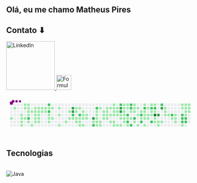 ## Olá, eu me chamo Matheus Pires

## Contato ⬇

<a href="https://www.linkedin.com/in/matheus-gustavo-da-silva-pires-70b195268/">
  <img src="https://img.shields.io/badge/LinkedIn-0077B5?style=for-the-badge&logo=linkedin&logoColor=white" alt="LinkedIn" width="130">
</a>
<a href="https://docs.google.com/forms/d/e/1FAIpQLSdNzmKYBVPWfOXqLQGIjn-TePCo3BVxifuRgfxIBO5Zzqih7g/viewform?usp=sf_link">
  <img src="https://github.com/user-attachments/assets/3de6bdf1-126a-46ca-87c7-cd3c420f6159" alt="Formulário" width="40">
</a>

<svg viewBox="-16 -32 880 192" width="880" height="192" xmlns="http://www.w3.org/2000/svg"><style>@keyframes c0{12.79%{fill:var(--c1)}12.81%,to{fill:var(--ce)}}@keyframes c1{.55%{fill:var(--c1)}.57%,to{fill:var(--ce)}}@keyframes c2{7.6%{fill:var(--c1)}7.62%,to{fill:var(--ce)}}@keyframes c3{7.78%{fill:var(--c1)}7.8%,to{fill:var(--ce)}}@keyframes c4{12.05%{fill:var(--c1)}12.07%,to{fill:var(--ce)}}@keyframes c5{11.86%{fill:var(--c1)}11.88%,to{fill:var(--ce)}}@keyframes c6{1.66%{fill:var(--c1)}1.68%,to{fill:var(--ce)}}@keyframes c7{1.1%{fill:var(--c1)}1.12%,to{fill:var(--ce)}}@keyframes c8{7.97%{fill:var(--c1)}7.99%,to{fill:var(--ce)}}@keyframes c9{1.47%{fill:var(--c1)}1.49%,to{fill:var(--ce)}}@keyframes ca{1.29%{fill:var(--c1)}1.31%,to{fill:var(--ce)}}@keyframes cb{2.22%{fill:var(--c1)}2.24%,to{fill:var(--ce)}}@keyframes cc{7.23%{fill:var(--c1)}7.25%,to{fill:var(--ce)}}@keyframes cd{81.62%{fill:var(--c2)}81.64%,to{fill:var(--ce)}}@keyframes ce{8.34%{fill:var(--c1)}8.36%,to{fill:var(--ce)}}@keyframes cf{2.4%{fill:var(--c1)}2.42%,to{fill:var(--ce)}}@keyframes cg{11.31%{fill:var(--c1)}11.33%,to{fill:var(--ce)}}@keyframes ch{9.45%{fill:var(--c1)}9.47%,to{fill:var(--ce)}}@keyframes ci{2.59%{fill:var(--c1)}2.61%,to{fill:var(--ce)}}@keyframes cj{6.85%{fill:var(--c1)}6.87%,to{fill:var(--ce)}}@keyframes ck{8.9%{fill:var(--c1)}8.92%,to{fill:var(--ce)}}@keyframes cl{8.71%{fill:var(--c1)}8.73%,to{fill:var(--ce)}}@keyframes cm{9.64%{fill:var(--c1)}9.66%,to{fill:var(--ce)}}@keyframes cn{2.77%{fill:var(--c1)}2.79%,to{fill:var(--ce)}}@keyframes co{6.67%{fill:var(--c1)}6.69%,to{fill:var(--ce)}}@keyframes cp{6.48%{fill:var(--c1)}6.5%,to{fill:var(--ce)}}@keyframes cq{6.3%{fill:var(--c1)}6.32%,to{fill:var(--ce)}}@keyframes cr{9.82%{fill:var(--c1)}9.84%,to{fill:var(--ce)}}@keyframes cs{2.96%{fill:var(--c1)}2.98%,to{fill:var(--ce)}}@keyframes ct{3.33%{fill:var(--c1)}3.35%,to{fill:var(--ce)}}@keyframes cu{3.14%{fill:var(--c1)}3.16%,to{fill:var(--ce)}}@keyframes cv{79.77%{fill:var(--c2)}79.79%,to{fill:var(--ce)}}@keyframes cw{3.52%{fill:var(--c1)}3.54%,to{fill:var(--ce)}}@keyframes cx{79.4%{fill:var(--c2)}79.42%,to{fill:var(--ce)}}@keyframes cy{5%{fill:var(--c1)}5.02%,to{fill:var(--ce)}}@keyframes cz{5.18%{fill:var(--c1)}5.2%,to{fill:var(--ce)}}@keyframes c10{5.74%{fill:var(--c1)}5.76%,to{fill:var(--ce)}}@keyframes c11{3.7%{fill:var(--c1)}3.72%,to{fill:var(--ce)}}@keyframes c12{5.37%{fill:var(--c1)}5.39%,to{fill:var(--ce)}}@keyframes c13{4.07%{fill:var(--c1)}4.09%,to{fill:var(--ce)}}@keyframes c14{4.44%{fill:var(--c1)}4.46%,to{fill:var(--ce)}}@keyframes c15{15.76%{fill:var(--c1)}15.78%,to{fill:var(--ce)}}@keyframes c16{16.32%{fill:var(--c1)}16.34%,to{fill:var(--ce)}}@keyframes c17{60.1%{fill:var(--c1)}60.12%,to{fill:var(--ce)}}@keyframes c18{16.69%{fill:var(--c1)}16.71%,to{fill:var(--ce)}}@keyframes c19{84.59%{fill:var(--c3)}84.61%,to{fill:var(--ce)}}@keyframes c1a{84.41%{fill:var(--c3)}84.43%,to{fill:var(--ce)}}@keyframes c1b{60.84%{fill:var(--c2)}60.86%,to{fill:var(--ce)}}@keyframes c1c{16.87%{fill:var(--c1)}16.89%,to{fill:var(--ce)}}@keyframes c1d{18.73%{fill:var(--c1)}18.75%,to{fill:var(--ce)}}@keyframes c1e{18.91%{fill:var(--c1)}18.93%,to{fill:var(--ce)}}@keyframes c1f{17.06%{fill:var(--c1)}17.08%,to{fill:var(--ce)}}@keyframes c1g{19.47%{fill:var(--c1)}19.49%,to{fill:var(--ce)}}@keyframes c1h{18.54%{fill:var(--c1)}18.56%,to{fill:var(--ce)}}@keyframes c1i{61.21%{fill:var(--c2)}61.23%,to{fill:var(--ce)}}@keyframes c1j{17.24%{fill:var(--c1)}17.26%,to{fill:var(--ce)}}@keyframes c1k{19.66%{fill:var(--c1)}19.68%,to{fill:var(--ce)}}@keyframes c1l{19.84%{fill:var(--c1)}19.86%,to{fill:var(--ce)}}@keyframes c1m{18.17%{fill:var(--c1)}18.19%,to{fill:var(--ce)}}@keyframes c1n{17.99%{fill:var(--c1)}18.01%,to{fill:var(--ce)}}@keyframes c1o{17.43%{fill:var(--c1)}17.45%,to{fill:var(--ce)}}@keyframes c1p{20.03%{fill:var(--c1)}20.05%,to{fill:var(--ce)}}@keyframes c1q{17.8%{fill:var(--c1)}17.82%,to{fill:var(--ce)}}@keyframes c1r{17.62%{fill:var(--c1)}17.64%,to{fill:var(--ce)}}@keyframes c1s{86.26%{fill:var(--c3)}86.28%,to{fill:var(--ce)}}@keyframes c1t{20.77%{fill:var(--c1)}20.79%,to{fill:var(--ce)}}@keyframes c1u{76.24%{fill:var(--c2)}76.26%,to{fill:var(--ce)}}@keyframes c1v{62.51%{fill:var(--c2)}62.53%,to{fill:var(--ce)}}@keyframes c1w{22.25%{fill:var(--c1)}22.27%,to{fill:var(--ce)}}@keyframes c1x{22.07%{fill:var(--c1)}22.09%,to{fill:var(--ce)}}@keyframes c1y{21.88%{fill:var(--c1)}21.9%,to{fill:var(--ce)}}@keyframes c1z{20.95%{fill:var(--c1)}20.97%,to{fill:var(--ce)}}@keyframes c20{21.51%{fill:var(--c1)}21.53%,to{fill:var(--ce)}}@keyframes c21{24.85%{fill:var(--c1)}24.87%,to{fill:var(--ce)}}@keyframes c22{21.14%{fill:var(--c1)}21.16%,to{fill:var(--ce)}}@keyframes c23{21.33%{fill:var(--c1)}21.35%,to{fill:var(--ce)}}@keyframes c24{22.62%{fill:var(--c1)}22.64%,to{fill:var(--ce)}}@keyframes c25{25.41%{fill:var(--c1)}25.43%,to{fill:var(--ce)}}@keyframes c26{37.84%{fill:var(--c1)}37.86%,to{fill:var(--ce)}}@keyframes c27{24.48%{fill:var(--c1)}24.5%,to{fill:var(--ce)}}@keyframes c28{22.81%{fill:var(--c1)}22.83%,to{fill:var(--ce)}}@keyframes c29{25.59%{fill:var(--c1)}25.61%,to{fill:var(--ce)}}@keyframes c2a{37.65%{fill:var(--c1)}37.67%,to{fill:var(--ce)}}@keyframes c2b{24.29%{fill:var(--c1)}24.31%,to{fill:var(--ce)}}@keyframes c2c{25.78%{fill:var(--c1)}25.8%,to{fill:var(--ce)}}@keyframes c2d{37.28%{fill:var(--c1)}37.3%,to{fill:var(--ce)}}@keyframes c2e{23.92%{fill:var(--c1)}23.94%,to{fill:var(--ce)}}@keyframes c2f{23.74%{fill:var(--c1)}23.76%,to{fill:var(--ce)}}@keyframes c2g{23.18%{fill:var(--c1)}23.2%,to{fill:var(--ce)}}@keyframes c2h{25.96%{fill:var(--c1)}25.98%,to{fill:var(--ce)}}@keyframes c2i{37.1%{fill:var(--c1)}37.12%,to{fill:var(--ce)}}@keyframes c2j{38.77%{fill:var(--c1)}38.79%,to{fill:var(--ce)}}@keyframes c2k{23.55%{fill:var(--c1)}23.57%,to{fill:var(--ce)}}@keyframes c2l{23.37%{fill:var(--c1)}23.39%,to{fill:var(--ce)}}@keyframes c2m{26.15%{fill:var(--c1)}26.17%,to{fill:var(--ce)}}@keyframes c2n{38.95%{fill:var(--c1)}38.97%,to{fill:var(--ce)}}@keyframes c2o{64%{fill:var(--c2)}64.02%,to{fill:var(--ce)}}@keyframes c2p{88.3%{fill:var(--c3)}88.32%,to{fill:var(--ce)}}@keyframes c2q{88.12%{fill:var(--c3)}88.14%,to{fill:var(--ce)}}@keyframes c2r{26.34%{fill:var(--c1)}26.36%,to{fill:var(--ce)}}@keyframes c2s{36.54%{fill:var(--c1)}36.56%,to{fill:var(--ce)}}@keyframes c2t{39.14%{fill:var(--c1)}39.16%,to{fill:var(--ce)}}@keyframes c2u{44.52%{fill:var(--c1)}44.54%,to{fill:var(--ce)}}@keyframes c2v{44.7%{fill:var(--c1)}44.72%,to{fill:var(--ce)}}@keyframes c2w{26.71%{fill:var(--c1)}26.73%,to{fill:var(--ce)}}@keyframes c2x{26.52%{fill:var(--c1)}26.54%,to{fill:var(--ce)}}@keyframes c2y{36.35%{fill:var(--c1)}36.37%,to{fill:var(--ce)}}@keyframes c2z{40.25%{fill:var(--c1)}40.27%,to{fill:var(--ce)}}@keyframes c30{44.33%{fill:var(--c1)}44.35%,to{fill:var(--ce)}}@keyframes c31{44.15%{fill:var(--c1)}44.17%,to{fill:var(--ce)}}@keyframes c32{65.3%{fill:var(--c2)}65.32%,to{fill:var(--ce)}}@keyframes c33{36.17%{fill:var(--c1)}36.19%,to{fill:var(--ce)}}@keyframes c34{65.67%{fill:var(--c2)}65.69%,to{fill:var(--ce)}}@keyframes c35{39.51%{fill:var(--c1)}39.53%,to{fill:var(--ce)}}@keyframes c36{64.55%{fill:var(--c2)}64.57%,to{fill:var(--ce)}}@keyframes c37{64.74%{fill:var(--c2)}64.76%,to{fill:var(--ce)}}@keyframes c38{27.08%{fill:var(--c1)}27.1%,to{fill:var(--ce)}}@keyframes c39{35.98%{fill:var(--c1)}36%,to{fill:var(--ce)}}@keyframes c3a{66.04%{fill:var(--c2)}66.06%,to{fill:var(--ce)}}@keyframes c3b{34.68%{fill:var(--c1)}34.7%,to{fill:var(--ce)}}@keyframes c3c{34.87%{fill:var(--c1)}34.89%,to{fill:var(--ce)}}@keyframes c3d{27.26%{fill:var(--c1)}27.28%,to{fill:var(--ce)}}@keyframes c3e{66.59%{fill:var(--c2)}66.61%,to{fill:var(--ce)}}@keyframes c3f{41.18%{fill:var(--c1)}41.2%,to{fill:var(--ce)}}@keyframes c3g{35.05%{fill:var(--c1)}35.07%,to{fill:var(--ce)}}@keyframes c3h{35.43%{fill:var(--c1)}35.45%,to{fill:var(--ce)}}@keyframes c3i{42.66%{fill:var(--c1)}42.68%,to{fill:var(--ce)}}@keyframes c3j{27.63%{fill:var(--c1)}27.65%,to{fill:var(--ce)}}@keyframes c3k{67.15%{fill:var(--c2)}67.17%,to{fill:var(--ce)}}@keyframes c3l{41.73%{fill:var(--c1)}41.75%,to{fill:var(--ce)}}@keyframes c3m{73.46%{fill:var(--c2)}73.48%,to{fill:var(--ce)}}@keyframes c3n{34.13%{fill:var(--c1)}34.15%,to{fill:var(--ce)}}@keyframes c3o{67.71%{fill:var(--c2)}67.73%,to{fill:var(--ce)}}@keyframes c3p{27.82%{fill:var(--c1)}27.84%,to{fill:var(--ce)}}@keyframes c3q{31.72%{fill:var(--c1)}31.74%,to{fill:var(--ce)}}@keyframes c3r{31.9%{fill:var(--c1)}31.92%,to{fill:var(--ce)}}@keyframes c3s{42.29%{fill:var(--c1)}42.31%,to{fill:var(--ce)}}@keyframes c3t{32.64%{fill:var(--c1)}32.66%,to{fill:var(--ce)}}@keyframes c3u{31.53%{fill:var(--c1)}31.55%,to{fill:var(--ce)}}@keyframes c3v{32.09%{fill:var(--c1)}32.11%,to{fill:var(--ce)}}@keyframes c3w{33.01%{fill:var(--c1)}33.03%,to{fill:var(--ce)}}@keyframes c3x{68.08%{fill:var(--c2)}68.1%,to{fill:var(--ce)}}@keyframes c3y{28.19%{fill:var(--c1)}28.21%,to{fill:var(--ce)}}@keyframes c3z{31.34%{fill:var(--c1)}31.36%,to{fill:var(--ce)}}@keyframes c40{72.9%{fill:var(--c2)}72.92%,to{fill:var(--ce)}}@keyframes c41{33.2%{fill:var(--c1)}33.22%,to{fill:var(--ce)}}@keyframes c42{68.26%{fill:var(--c2)}68.28%,to{fill:var(--ce)}}@keyframes c43{28.38%{fill:var(--c1)}28.4%,to{fill:var(--ce)}}@keyframes c44{91.27%{fill:var(--c4)}91.29%,to{fill:var(--ce)}}@keyframes c45{30.97%{fill:var(--c1)}30.99%,to{fill:var(--ce)}}@keyframes c46{30.79%{fill:var(--c1)}30.81%,to{fill:var(--ce)}}@keyframes c47{91.08%{fill:var(--c3)}91.1%,to{fill:var(--ce)}}@keyframes c48{30.6%{fill:var(--c1)}30.62%,to{fill:var(--ce)}}@keyframes c49{47.49%{fill:var(--c1)}47.51%,to{fill:var(--ce)}}@keyframes c4a{68.82%{fill:var(--c2)}68.84%,to{fill:var(--ce)}}@keyframes c4b{90.53%{fill:var(--c3)}90.55%,to{fill:var(--ce)}}@keyframes c4c{30.42%{fill:var(--c1)}30.44%,to{fill:var(--ce)}}@keyframes c4d{29.12%{fill:var(--c1)}29.14%,to{fill:var(--ce)}}@keyframes c4e{28.93%{fill:var(--c1)}28.95%,to{fill:var(--ce)}}@keyframes c4f{29.86%{fill:var(--c1)}29.88%,to{fill:var(--ce)}}@keyframes c4g{29.67%{fill:var(--c1)}29.69%,to{fill:var(--ce)}}@keyframes c4h{69.93%{fill:var(--c2)}69.95%,to{fill:var(--ce)}}@keyframes c4i{53.42%{fill:var(--c1)}53.44%,to{fill:var(--ce)}}@keyframes c4j{48.97%{fill:var(--c1)}48.99%,to{fill:var(--ce)}}@keyframes c4k{48.78%{fill:var(--c1)}48.8%,to{fill:var(--ce)}}@keyframes c4l{48.6%{fill:var(--c1)}48.62%,to{fill:var(--ce)}}@keyframes c4m{50.64%{fill:var(--c1)}50.66%,to{fill:var(--ce)}}@keyframes c4n{50.82%{fill:var(--c1)}50.84%,to{fill:var(--ce)}}@keyframes c4o{70.49%{fill:var(--c2)}70.51%,to{fill:var(--ce)}}@keyframes c4p{70.68%{fill:var(--c2)}70.7%,to{fill:var(--ce)}}@keyframes c4q{71.23%{fill:var(--c2)}71.25%,to{fill:var(--ce)}}@keyframes c4r{52.49%{fill:var(--c1)}52.51%,to{fill:var(--ce)}}@keyframes c4s{50.45%{fill:var(--c1)}50.47%,to{fill:var(--ce)}}@keyframes c4t{51.01%{fill:var(--c1)}51.03%,to{fill:var(--ce)}}@keyframes c4u{49.71%{fill:var(--c1)}49.73%,to{fill:var(--ce)}}@keyframes c4v{51.38%{fill:var(--c1)}51.4%,to{fill:var(--ce)}}@keyframes c4w{70.86%{fill:var(--c2)}70.88%,to{fill:var(--ce)}}@keyframes c4x{71.05%{fill:var(--c2)}71.07%,to{fill:var(--ce)}}@keyframes c4y{50.27%{fill:var(--c1)}50.29%,to{fill:var(--ce)}}@keyframes c4z{50.08%{fill:var(--c1)}50.1%,to{fill:var(--ce)}}@keyframes c50{49.9%{fill:var(--c1)}49.92%,to{fill:var(--ce)}}@keyframes u0{.55%{transform:scale(0,1)}.57%,1.1%,1.12%,1.29%{transform:scale(.01,1)}1.31%,1.47%{transform:scale(.02,1)}1.49%,1.66%,1.68%,2.22%{transform:scale(.03,1)}2.24%,2.4%{transform:scale(.04,1)}2.42%,2.59%,2.61%,2.77%{transform:scale(.05,1)}2.79%,2.96%{transform:scale(.06,1)}2.98%,3.14%{transform:scale(.07,1)}3.16%,3.33%,3.35%,3.52%{transform:scale(.08,1)}3.54%,3.7%{transform:scale(.09,1)}3.72%,4.07%,4.09%,4.44%{transform:scale(.1,1)}4.46%,5%{transform:scale(.11,1)}5.02%,5.18%,5.2%,5.37%{transform:scale(.12,1)}5.39%,5.74%{transform:scale(.13,1)}5.76%,6.3%,6.32%,6.48%{transform:scale(.14,1)}6.5%,6.67%{transform:scale(.15,1)}6.69%,6.85%,6.87%,7.23%{transform:scale(.16,1)}7.25%,7.6%{transform:scale(.17,1)}7.62%,7.78%,7.8%,7.97%{transform:scale(.18,1)}7.99%,8.34%{transform:scale(.19,1)}8.36%,8.71%{transform:scale(.2,1)}8.73%,8.9%,8.92%,9.45%{transform:scale(.21,1)}9.47%,9.64%{transform:scale(.22,1)}11.31%,9.66%,9.82%,9.84%{transform:scale(.23,1)}11.33%,11.86%{transform:scale(.24,1)}11.88%,12.05%,12.07%,12.79%{transform:scale(.25,1)}12.81%,15.76%{transform:scale(.26,1)}15.78%,16.32%,16.34%,16.69%{transform:scale(.27,1)}16.71%,16.87%{transform:scale(.28,1)}16.89%,17.06%,17.08%,17.24%{transform:scale(.29,1)}17.26%,17.43%{transform:scale(.3,1)}17.45%,17.62%{transform:scale(.31,1)}17.64%,17.8%,17.82%,17.99%{transform:scale(.32,1)}18.01%,18.17%{transform:scale(.33,1)}18.19%,18.54%,18.56%,18.73%{transform:scale(.34,1)}18.75%,18.91%{transform:scale(.35,1)}18.93%,19.47%,19.49%,19.66%{transform:scale(.36,1)}19.68%,19.84%{transform:scale(.37,1)}19.86%,20.03%,20.05%,20.77%{transform:scale(.38,1)}20.79%,20.95%{transform:scale(.39,1)}20.97%,21.14%,21.16%,21.33%{transform:scale(.4,1)}21.35%,21.51%{transform:scale(.41,1)}21.53%,21.88%,21.9%,22.07%{transform:scale(.42,1)}22.09%,22.25%{transform:scale(.43,1)}22.27%,22.62%{transform:scale(.44,1)}22.64%,22.81%,22.83%,23.18%{transform:scale(.45,1)}23.2%,23.37%{transform:scale(.46,1)}23.39%,23.55%,23.57%,23.74%{transform:scale(.47,1)}23.76%,23.92%{transform:scale(.48,1)}23.94%,24.29%,24.31%,24.48%{transform:scale(.49,1)}24.5%,24.85%{transform:scale(.5,1)}24.87%,25.41%,25.43%,25.59%{transform:scale(.51,1)}25.61%,25.78%{transform:scale(.52,1)}25.8%,25.96%,25.98%,26.15%{transform:scale(.53,1)}26.17%,26.34%{transform:scale(.54,1)}26.36%,26.52%,26.54%,26.71%{transform:scale(.55,1)}26.73%,27.08%{transform:scale(.56,1)}27.1%,27.26%{transform:scale(.57,1)}27.28%,27.63%,27.65%,27.82%{transform:scale(.58,1)}27.84%,28.19%{transform:scale(.59,1)}28.21%,28.38%,28.4%,28.93%{transform:scale(.6,1)}28.95%,29.12%{transform:scale(.61,1)}29.14%,29.67%,29.69%,29.86%{transform:scale(.62,1)}29.88%,30.42%{transform:scale(.63,1)}30.44%,30.6%,30.62%,30.79%{transform:scale(.64,1)}30.81%,30.97%{transform:scale(.65,1)}30.99%,31.34%,31.36%,31.53%{transform:scale(.66,1)}31.55%,31.72%{transform:scale(.67,1)}31.74%,31.9%,31.92%,32.09%{transform:scale(.68,1)}32.11%,32.64%{transform:scale(.69,1)}32.66%,33.01%{transform:scale(.7,1)}33.03%,33.2%,33.22%,34.13%{transform:scale(.71,1)}34.15%,34.68%{transform:scale(.72,1)}34.7%,34.87%,34.89%,35.05%{transform:scale(.73,1)}35.07%,35.43%{transform:scale(.74,1)}35.45%,35.98%,36%,36.17%{transform:scale(.75,1)}36.19%,36.35%{transform:scale(.76,1)}36.37%,36.54%,36.56%,37.1%{transform:scale(.77,1)}37.12%,37.28%{transform:scale(.78,1)}37.3%,37.65%,37.67%,37.84%{transform:scale(.79,1)}37.86%,38.77%{transform:scale(.8,1)}38.79%,38.95%{transform:scale(.81,1)}38.97%,39.14%,39.16%,39.51%{transform:scale(.82,1)}39.53%,40.25%{transform:scale(.83,1)}40.27%,41.18%,41.2%,41.73%{transform:scale(.84,1)}41.75%,42.29%{transform:scale(.85,1)}42.31%,42.66%,42.68%,44.15%{transform:scale(.86,1)}44.17%,44.33%{transform:scale(.87,1)}44.35%,44.52%,44.54%,44.7%{transform:scale(.88,1)}44.72%,47.49%{transform:scale(.89,1)}47.51%,48.6%,48.62%,48.78%{transform:scale(.9,1)}48.8%,48.97%{transform:scale(.91,1)}48.99%,49.71%,49.73%,49.9%{transform:scale(.92,1)}49.92%,50.08%{transform:scale(.93,1)}50.1%,50.27%{transform:scale(.94,1)}50.29%,50.45%,50.47%,50.64%{transform:scale(.95,1)}50.66%,50.82%{transform:scale(.96,1)}50.84%,51.01%,51.03%,51.38%{transform:scale(.97,1)}51.4%,52.49%{transform:scale(.98,1)}52.51%,53.42%,53.44%,60.1%{transform:scale(.99,1)}60.12%,to{transform:scale(1,1)}}@keyframes u1{60.84%{transform:scale(0,1)}60.86%,61.21%{transform:scale(.04,1)}61.23%,62.51%{transform:scale(.07,1)}62.53%,64%{transform:scale(.11,1)}64.02%,64.55%{transform:scale(.15,1)}64.57%,64.74%{transform:scale(.19,1)}64.76%,65.3%{transform:scale(.22,1)}65.32%,65.67%{transform:scale(.26,1)}65.69%,66.04%{transform:scale(.3,1)}66.06%,66.59%{transform:scale(.33,1)}66.61%,67.15%{transform:scale(.37,1)}67.17%,67.71%{transform:scale(.41,1)}67.73%,68.08%{transform:scale(.44,1)}68.1%,68.26%{transform:scale(.48,1)}68.28%,68.82%{transform:scale(.52,1)}68.84%,69.93%{transform:scale(.56,1)}69.95%,70.49%{transform:scale(.59,1)}70.51%,70.68%{transform:scale(.63,1)}70.7%,70.86%{transform:scale(.67,1)}70.88%,71.05%{transform:scale(.7,1)}71.07%,71.23%{transform:scale(.74,1)}71.25%,72.9%{transform:scale(.78,1)}72.92%,73.46%{transform:scale(.81,1)}73.48%,76.24%{transform:scale(.85,1)}76.26%,79.4%{transform:scale(.89,1)}79.42%,79.77%{transform:scale(.93,1)}79.79%,81.62%{transform:scale(.96,1)}81.64%,to{transform:scale(1,1)}}@keyframes u2{84.41%{transform:scale(0,1)}84.43%,84.59%{transform:scale(.14,1)}84.61%,86.26%{transform:scale(.29,1)}86.28%,88.12%{transform:scale(.43,1)}88.14%,88.3%{transform:scale(.57,1)}88.32%,90.53%{transform:scale(.71,1)}90.55%,91.08%{transform:scale(.86,1)}91.1%,to{transform:scale(1,1)}}@keyframes u3{91.27%{transform:scale(0,1)}91.29%,to{transform:scale(1,1)}}@keyframes s0{0%,99.81%{transform:translate(0,-16px)}.19%{transform:translate(0,0)}.37%{transform:translate(16px,0)}.56%{transform:translate(16px,16px)}1.3%,2.04%{transform:translate(80px,16px)}1.48%,80.89%,98.7%{transform:translate(80px,0)}1.67%{transform:translate(64px,0)}1.86%{transform:translate(64px,16px)}2.23%{transform:translate(80px,32px)}3.15%{transform:translate(160px,32px)}3.34%{transform:translate(160px,16px)}4.08%{transform:translate(224px,16px)}4.45%{transform:translate(224px,48px)}5.01%{transform:translate(176px,48px)}5.19%{transform:translate(176px,64px)}5.38%{transform:translate(192px,64px)}5.57%{transform:translate(192px,80px)}6.31%{transform:translate(128px,80px)}6.68%{transform:translate(128px,48px)}7.61%{transform:translate(48px,48px)}12.24%,7.79%{transform:translate(48px,64px)}7.98%{transform:translate(64px,64px)}8.16%{transform:translate(64px,80px)}8.72%{transform:translate(112px,80px)}9.46%{transform:translate(112px,16px)}9.83%{transform:translate(144px,16px)}10.02%{transform:translate(144px,32px)}10.58%{transform:translate(96px,32px)}11.32%{transform:translate(96px,96px)}11.87%{transform:translate(48px,96px)}12.8%{transform:translate(0,64px)}12.99%{transform:translate(0,80px)}15.58%{transform:translate(224px,80px)}15.77%{transform:translate(224px,96px)}16.14%{transform:translate(256px,96px)}16.33%{transform:translate(256px,80px)}16.51%{transform:translate(272px,80px)}16.7%,59.74%{transform:translate(272px,64px)}17.63%{transform:translate(352px,64px)}17.81%{transform:translate(352px,48px)}18%,58.81%{transform:translate(336px,48px)}18.18%{transform:translate(336px,32px)}18.37%{transform:translate(320px,32px)}18.55%{transform:translate(320px,16px)}18.74%{transform:translate(304px,16px)}19.48%{transform:translate(304px,80px)}19.67%{transform:translate(320px,80px)}19.85%{transform:translate(320px,96px)}20.41%,76.44%{transform:translate(368px,96px)}20.59%{transform:translate(368px,80px)}21.15%{transform:translate(416px,80px)}21.34%{transform:translate(416px,96px)}21.52%{transform:translate(400px,96px)}22.26%{transform:translate(400px,32px)}23.38%{transform:translate(496px,32px)}23.56%,63.64%{transform:translate(496px,16px)}23.75%{transform:translate(480px,16px)}23.93%{transform:translate(480px,0)}24.12%{transform:translate(464px,0)}24.3%{transform:translate(464px,16px)}24.86%{transform:translate(416px,16px)}25.05%{transform:translate(416px,32px)}25.23%{transform:translate(432px,32px)}25.42%{transform:translate(432px,48px)}26.53%,56.59%{transform:translate(528px,48px)}26.72%,56.4%{transform:translate(528px,32px)}28.94%{transform:translate(720px,32px)}29.13%{transform:translate(720px,16px)}29.31%{transform:translate(736px,16px)}29.68%{transform:translate(736px,48px)}30.06%{transform:translate(704px,48px)}30.43%{transform:translate(704px,80px)}30.8%{transform:translate(672px,80px)}30.98%{transform:translate(672px,64px)}31.17%,46.75%{transform:translate(656px,64px)}31.35%{transform:translate(656px,48px)}31.73%,67.35%{transform:translate(624px,48px)}31.91%,41.93%{transform:translate(624px,64px)}32.1%{transform:translate(640px,64px)}32.84%{transform:translate(640px,0)}33.21%{transform:translate(672px,0)}33.4%{transform:translate(672px,-16px)}33.95%{transform:translate(624px,-16px)}34.14%{transform:translate(624px,0)}34.69%{transform:translate(576px,0)}34.88%{transform:translate(576px,16px)}35.06%{transform:translate(592px,16px)}35.44%{transform:translate(592px,48px)}35.81%{transform:translate(560px,48px)}35.99%,40.82%{transform:translate(560px,64px)}36.73%{transform:translate(496px,64px)}36.92%{transform:translate(496px,80px)}37.29%{transform:translate(464px,80px)}37.48%{transform:translate(464px,64px)}37.85%{transform:translate(432px,64px)}38.03%{transform:translate(432px,80px)}38.59%{transform:translate(480px,80px)}38.78%{transform:translate(480px,96px)}39.52%{transform:translate(544px,96px)}39.7%{transform:translate(544px,112px)}39.89%{transform:translate(528px,112px)}40.45%{transform:translate(528px,64px)}41%,65.86%{transform:translate(560px,80px)}41.37%{transform:translate(592px,80px)}41.56%{transform:translate(592px,64px)}42.3%{transform:translate(624px,96px)}42.67%{transform:translate(592px,96px)}43.41%{transform:translate(592px,32px)}43.97%,45.08%{transform:translate(544px,32px)}44.34%{transform:translate(544px,0)}44.53%{transform:translate(528px,0)}44.71%{transform:translate(528px,16px)}44.9%,64.94%{transform:translate(544px,16px)}46.38%{transform:translate(656px,32px)}47.12%{transform:translate(688px,64px)}47.5%{transform:translate(688px,96px)}48.42%{transform:translate(768px,96px)}48.98%{transform:translate(768px,48px)}49.17%{transform:translate(784px,48px)}49.35%{transform:translate(784px,32px)}49.91%{transform:translate(832px,32px)}50.28%{transform:translate(832px,0)}50.65%{transform:translate(800px,0)}50.83%{transform:translate(800px,16px)}51.02%{transform:translate(816px,16px)}51.39%{transform:translate(816px,48px)}51.58%{transform:translate(832px,48px)}52.13%{transform:translate(832px,96px)}52.69%{transform:translate(784px,96px)}53.06%{transform:translate(784px,64px)}53.62%{transform:translate(736px,64px)}53.99%{transform:translate(736px,32px)}59%{transform:translate(336px,64px)}60.11%,78.29%{transform:translate(272px,32px)}60.3%{transform:translate(256px,32px)}60.48%{transform:translate(256px,48px)}62.15%{transform:translate(400px,48px)}62.52%{transform:translate(400px,16px)}63.82%{transform:translate(496px,0)}64.56%{transform:translate(560px,0)}64.75%{transform:translate(560px,16px)}65.68%{transform:translate(544px,80px)}66.05%{transform:translate(560px,96px)}66.23%{transform:translate(576px,96px)}66.6%{transform:translate(576px,64px)}66.98%{transform:translate(608px,64px)}67.16%{transform:translate(608px,48px)}67.72%{transform:translate(624px,16px)}68.46%{transform:translate(688px,16px)}68.65%{transform:translate(688px,0)}69.39%{transform:translate(752px,0)}69.94%{transform:translate(752px,48px)}70.5%{transform:translate(800px,48px)}70.69%{transform:translate(800px,64px)}70.87%{transform:translate(816px,64px)}71.06%{transform:translate(816px,80px)}76.07%{transform:translate(384px,80px)}76.25%{transform:translate(384px,96px)}76.99%{transform:translate(368px,48px)}78.11%{transform:translate(272px,48px)}79.41%{transform:translate(176px,32px)}79.78%{transform:translate(176px,0)}81.63%{transform:translate(80px,64px)}84.04%{transform:translate(288px,64px)}84.6%{transform:translate(288px,16px)}85.71%{transform:translate(384px,16px)}86.27%{transform:translate(384px,64px)}87.76%{transform:translate(512px,64px)}88.31%{transform:translate(512px,16px)}90.54%{transform:translate(704px,16px)}90.72%{transform:translate(704px,32px)}90.91%{transform:translate(688px,32px)}91.09%{transform:translate(688px,48px)}96.85%{transform:translate(192px,48px)}97.22%{transform:translate(192px,16px)}98.33%{transform:translate(96px,16px)}98.52%{transform:translate(96px,0)}98.89%{transform:translate(80px,-16px)}}@keyframes s1{0%,99.81%{transform:translate(16px,-16px)}.19%{transform:translate(0,-16px)}.37%{transform:translate(0,0)}.56%{transform:translate(16px,0)}.74%{transform:translate(16px,16px)}1.48%,2.23%{transform:translate(80px,16px)}1.67%,81.08%,98.89%{transform:translate(80px,0)}1.86%{transform:translate(64px,0)}2.04%{transform:translate(64px,16px)}2.41%{transform:translate(80px,32px)}3.34%{transform:translate(160px,32px)}3.53%{transform:translate(160px,16px)}4.27%{transform:translate(224px,16px)}4.64%{transform:translate(224px,48px)}5.19%{transform:translate(176px,48px)}5.38%{transform:translate(176px,64px)}5.57%{transform:translate(192px,64px)}5.75%{transform:translate(192px,80px)}6.49%{transform:translate(128px,80px)}6.86%{transform:translate(128px,48px)}7.79%{transform:translate(48px,48px)}12.43%,7.98%{transform:translate(48px,64px)}8.16%{transform:translate(64px,64px)}8.35%{transform:translate(64px,80px)}8.91%{transform:translate(112px,80px)}9.65%{transform:translate(112px,16px)}10.02%{transform:translate(144px,16px)}10.2%{transform:translate(144px,32px)}10.76%{transform:translate(96px,32px)}11.5%{transform:translate(96px,96px)}12.06%{transform:translate(48px,96px)}12.99%{transform:translate(0,64px)}13.17%{transform:translate(0,80px)}15.77%{transform:translate(224px,80px)}15.96%{transform:translate(224px,96px)}16.33%{transform:translate(256px,96px)}16.51%{transform:translate(256px,80px)}16.7%{transform:translate(272px,80px)}16.88%,59.93%{transform:translate(272px,64px)}17.81%{transform:translate(352px,64px)}18%{transform:translate(352px,48px)}18.18%,59%{transform:translate(336px,48px)}18.37%{transform:translate(336px,32px)}18.55%{transform:translate(320px,32px)}18.74%{transform:translate(320px,16px)}18.92%{transform:translate(304px,16px)}19.67%{transform:translate(304px,80px)}19.85%{transform:translate(320px,80px)}20.04%{transform:translate(320px,96px)}20.59%,76.62%{transform:translate(368px,96px)}20.78%{transform:translate(368px,80px)}21.34%{transform:translate(416px,80px)}21.52%{transform:translate(416px,96px)}21.71%{transform:translate(400px,96px)}22.45%{transform:translate(400px,32px)}23.56%{transform:translate(496px,32px)}23.75%,63.82%{transform:translate(496px,16px)}23.93%{transform:translate(480px,16px)}24.12%{transform:translate(480px,0)}24.3%{transform:translate(464px,0)}24.49%{transform:translate(464px,16px)}25.05%{transform:translate(416px,16px)}25.23%{transform:translate(416px,32px)}25.42%{transform:translate(432px,32px)}25.6%{transform:translate(432px,48px)}26.72%,56.77%{transform:translate(528px,48px)}26.9%,56.59%{transform:translate(528px,32px)}29.13%{transform:translate(720px,32px)}29.31%{transform:translate(720px,16px)}29.5%{transform:translate(736px,16px)}29.87%{transform:translate(736px,48px)}30.24%{transform:translate(704px,48px)}30.61%{transform:translate(704px,80px)}30.98%{transform:translate(672px,80px)}31.17%{transform:translate(672px,64px)}31.35%,46.94%{transform:translate(656px,64px)}31.54%{transform:translate(656px,48px)}31.91%,67.53%{transform:translate(624px,48px)}32.1%,42.12%{transform:translate(624px,64px)}32.28%{transform:translate(640px,64px)}33.02%{transform:translate(640px,0)}33.4%{transform:translate(672px,0)}33.58%{transform:translate(672px,-16px)}34.14%{transform:translate(624px,-16px)}34.32%{transform:translate(624px,0)}34.88%{transform:translate(576px,0)}35.06%{transform:translate(576px,16px)}35.25%{transform:translate(592px,16px)}35.62%{transform:translate(592px,48px)}35.99%{transform:translate(560px,48px)}36.18%,41%{transform:translate(560px,64px)}36.92%{transform:translate(496px,64px)}37.11%{transform:translate(496px,80px)}37.48%{transform:translate(464px,80px)}37.66%{transform:translate(464px,64px)}38.03%{transform:translate(432px,64px)}38.22%{transform:translate(432px,80px)}38.78%{transform:translate(480px,80px)}38.96%{transform:translate(480px,96px)}39.7%{transform:translate(544px,96px)}39.89%{transform:translate(544px,112px)}40.07%{transform:translate(528px,112px)}40.63%{transform:translate(528px,64px)}41.19%,66.05%{transform:translate(560px,80px)}41.56%{transform:translate(592px,80px)}41.74%{transform:translate(592px,64px)}42.49%{transform:translate(624px,96px)}42.86%{transform:translate(592px,96px)}43.6%{transform:translate(592px,32px)}44.16%,45.27%{transform:translate(544px,32px)}44.53%{transform:translate(544px,0)}44.71%{transform:translate(528px,0)}44.9%{transform:translate(528px,16px)}45.08%,65.12%{transform:translate(544px,16px)}46.57%{transform:translate(656px,32px)}47.31%{transform:translate(688px,64px)}47.68%{transform:translate(688px,96px)}48.61%{transform:translate(768px,96px)}49.17%{transform:translate(768px,48px)}49.35%{transform:translate(784px,48px)}49.54%{transform:translate(784px,32px)}50.09%{transform:translate(832px,32px)}50.46%{transform:translate(832px,0)}50.83%{transform:translate(800px,0)}51.02%{transform:translate(800px,16px)}51.21%{transform:translate(816px,16px)}51.58%{transform:translate(816px,48px)}51.76%{transform:translate(832px,48px)}52.32%{transform:translate(832px,96px)}52.88%{transform:translate(784px,96px)}53.25%{transform:translate(784px,64px)}53.8%{transform:translate(736px,64px)}54.17%{transform:translate(736px,32px)}59.18%{transform:translate(336px,64px)}60.3%,78.48%{transform:translate(272px,32px)}60.48%{transform:translate(256px,32px)}60.67%{transform:translate(256px,48px)}62.34%{transform:translate(400px,48px)}62.71%{transform:translate(400px,16px)}64.01%{transform:translate(496px,0)}64.75%{transform:translate(560px,0)}64.94%{transform:translate(560px,16px)}65.86%{transform:translate(544px,80px)}66.23%{transform:translate(560px,96px)}66.42%{transform:translate(576px,96px)}66.79%{transform:translate(576px,64px)}67.16%{transform:translate(608px,64px)}67.35%{transform:translate(608px,48px)}67.9%{transform:translate(624px,16px)}68.65%{transform:translate(688px,16px)}68.83%{transform:translate(688px,0)}69.57%{transform:translate(752px,0)}70.13%{transform:translate(752px,48px)}70.69%{transform:translate(800px,48px)}70.87%{transform:translate(800px,64px)}71.06%{transform:translate(816px,64px)}71.24%{transform:translate(816px,80px)}76.25%{transform:translate(384px,80px)}76.44%{transform:translate(384px,96px)}77.18%{transform:translate(368px,48px)}78.29%{transform:translate(272px,48px)}79.59%{transform:translate(176px,32px)}79.96%{transform:translate(176px,0)}81.82%{transform:translate(80px,64px)}84.23%{transform:translate(288px,64px)}84.79%{transform:translate(288px,16px)}85.9%{transform:translate(384px,16px)}86.46%{transform:translate(384px,64px)}87.94%{transform:translate(512px,64px)}88.5%{transform:translate(512px,16px)}90.72%{transform:translate(704px,16px)}90.91%{transform:translate(704px,32px)}91.09%{transform:translate(688px,32px)}91.28%{transform:translate(688px,48px)}97.03%{transform:translate(192px,48px)}97.4%{transform:translate(192px,16px)}98.52%{transform:translate(96px,16px)}98.7%{transform:translate(96px,0)}99.07%{transform:translate(80px,-16px)}}@keyframes s2{0%,99.81%{transform:translate(32px,-16px)}.37%{transform:translate(0,-16px)}.56%{transform:translate(0,0)}.74%{transform:translate(16px,0)}.93%{transform:translate(16px,16px)}1.67%,2.41%{transform:translate(80px,16px)}1.86%,81.26%,99.07%{transform:translate(80px,0)}2.04%{transform:translate(64px,0)}2.23%{transform:translate(64px,16px)}2.6%{transform:translate(80px,32px)}3.53%{transform:translate(160px,32px)}3.71%{transform:translate(160px,16px)}4.45%{transform:translate(224px,16px)}4.82%{transform:translate(224px,48px)}5.38%{transform:translate(176px,48px)}5.57%{transform:translate(176px,64px)}5.75%{transform:translate(192px,64px)}5.94%{transform:translate(192px,80px)}6.68%{transform:translate(128px,80px)}7.05%{transform:translate(128px,48px)}7.98%{transform:translate(48px,48px)}12.62%,8.16%{transform:translate(48px,64px)}8.35%{transform:translate(64px,64px)}8.53%{transform:translate(64px,80px)}9.09%{transform:translate(112px,80px)}9.83%{transform:translate(112px,16px)}10.2%{transform:translate(144px,16px)}10.39%{transform:translate(144px,32px)}10.95%{transform:translate(96px,32px)}11.69%{transform:translate(96px,96px)}12.24%{transform:translate(48px,96px)}13.17%{transform:translate(0,64px)}13.36%{transform:translate(0,80px)}15.96%{transform:translate(224px,80px)}16.14%{transform:translate(224px,96px)}16.51%{transform:translate(256px,96px)}16.7%{transform:translate(256px,80px)}16.88%{transform:translate(272px,80px)}17.07%,60.11%{transform:translate(272px,64px)}18%{transform:translate(352px,64px)}18.18%{transform:translate(352px,48px)}18.37%,59.18%{transform:translate(336px,48px)}18.55%{transform:translate(336px,32px)}18.74%{transform:translate(320px,32px)}18.92%{transform:translate(320px,16px)}19.11%{transform:translate(304px,16px)}19.85%{transform:translate(304px,80px)}20.04%{transform:translate(320px,80px)}20.22%{transform:translate(320px,96px)}20.78%,76.81%{transform:translate(368px,96px)}20.96%{transform:translate(368px,80px)}21.52%{transform:translate(416px,80px)}21.71%{transform:translate(416px,96px)}21.89%{transform:translate(400px,96px)}22.63%{transform:translate(400px,32px)}23.75%{transform:translate(496px,32px)}23.93%,64.01%{transform:translate(496px,16px)}24.12%{transform:translate(480px,16px)}24.3%{transform:translate(480px,0)}24.49%{transform:translate(464px,0)}24.68%{transform:translate(464px,16px)}25.23%{transform:translate(416px,16px)}25.42%{transform:translate(416px,32px)}25.6%{transform:translate(432px,32px)}25.79%{transform:translate(432px,48px)}26.9%,56.96%{transform:translate(528px,48px)}27.09%,56.77%{transform:translate(528px,32px)}29.31%{transform:translate(720px,32px)}29.5%{transform:translate(720px,16px)}29.68%{transform:translate(736px,16px)}30.06%{transform:translate(736px,48px)}30.43%{transform:translate(704px,48px)}30.8%{transform:translate(704px,80px)}31.17%{transform:translate(672px,80px)}31.35%{transform:translate(672px,64px)}31.54%,47.12%{transform:translate(656px,64px)}31.73%{transform:translate(656px,48px)}32.1%,67.72%{transform:translate(624px,48px)}32.28%,42.3%{transform:translate(624px,64px)}32.47%{transform:translate(640px,64px)}33.21%{transform:translate(640px,0)}33.58%{transform:translate(672px,0)}33.77%{transform:translate(672px,-16px)}34.32%{transform:translate(624px,-16px)}34.51%{transform:translate(624px,0)}35.06%{transform:translate(576px,0)}35.25%{transform:translate(576px,16px)}35.44%{transform:translate(592px,16px)}35.81%{transform:translate(592px,48px)}36.18%{transform:translate(560px,48px)}36.36%,41.19%{transform:translate(560px,64px)}37.11%{transform:translate(496px,64px)}37.29%{transform:translate(496px,80px)}37.66%{transform:translate(464px,80px)}37.85%{transform:translate(464px,64px)}38.22%{transform:translate(432px,64px)}38.4%{transform:translate(432px,80px)}38.96%{transform:translate(480px,80px)}39.15%{transform:translate(480px,96px)}39.89%{transform:translate(544px,96px)}40.07%{transform:translate(544px,112px)}40.26%{transform:translate(528px,112px)}40.82%{transform:translate(528px,64px)}41.37%,66.23%{transform:translate(560px,80px)}41.74%{transform:translate(592px,80px)}41.93%{transform:translate(592px,64px)}42.67%{transform:translate(624px,96px)}43.04%{transform:translate(592px,96px)}43.78%{transform:translate(592px,32px)}44.34%,45.45%{transform:translate(544px,32px)}44.71%{transform:translate(544px,0)}44.9%{transform:translate(528px,0)}45.08%{transform:translate(528px,16px)}45.27%,65.31%{transform:translate(544px,16px)}46.75%{transform:translate(656px,32px)}47.5%{transform:translate(688px,64px)}47.87%{transform:translate(688px,96px)}48.79%{transform:translate(768px,96px)}49.35%{transform:translate(768px,48px)}49.54%{transform:translate(784px,48px)}49.72%{transform:translate(784px,32px)}50.28%{transform:translate(832px,32px)}50.65%{transform:translate(832px,0)}51.02%{transform:translate(800px,0)}51.21%{transform:translate(800px,16px)}51.39%{transform:translate(816px,16px)}51.76%{transform:translate(816px,48px)}51.95%{transform:translate(832px,48px)}52.5%{transform:translate(832px,96px)}53.06%{transform:translate(784px,96px)}53.43%{transform:translate(784px,64px)}53.99%{transform:translate(736px,64px)}54.36%{transform:translate(736px,32px)}59.37%{transform:translate(336px,64px)}60.48%,78.66%{transform:translate(272px,32px)}60.67%{transform:translate(256px,32px)}60.85%{transform:translate(256px,48px)}62.52%{transform:translate(400px,48px)}62.89%{transform:translate(400px,16px)}64.19%{transform:translate(496px,0)}64.94%{transform:translate(560px,0)}65.12%{transform:translate(560px,16px)}66.05%{transform:translate(544px,80px)}66.42%{transform:translate(560px,96px)}66.6%{transform:translate(576px,96px)}66.98%{transform:translate(576px,64px)}67.35%{transform:translate(608px,64px)}67.53%{transform:translate(608px,48px)}68.09%{transform:translate(624px,16px)}68.83%{transform:translate(688px,16px)}69.02%{transform:translate(688px,0)}69.76%{transform:translate(752px,0)}70.32%{transform:translate(752px,48px)}70.87%{transform:translate(800px,48px)}71.06%{transform:translate(800px,64px)}71.24%{transform:translate(816px,64px)}71.43%{transform:translate(816px,80px)}76.44%{transform:translate(384px,80px)}76.62%{transform:translate(384px,96px)}77.37%{transform:translate(368px,48px)}78.48%{transform:translate(272px,48px)}79.78%{transform:translate(176px,32px)}80.15%{transform:translate(176px,0)}82%{transform:translate(80px,64px)}84.42%{transform:translate(288px,64px)}84.97%{transform:translate(288px,16px)}86.09%{transform:translate(384px,16px)}86.64%{transform:translate(384px,64px)}88.13%{transform:translate(512px,64px)}88.68%{transform:translate(512px,16px)}90.91%{transform:translate(704px,16px)}91.09%{transform:translate(704px,32px)}91.28%{transform:translate(688px,32px)}91.47%{transform:translate(688px,48px)}97.22%{transform:translate(192px,48px)}97.59%{transform:translate(192px,16px)}98.7%{transform:translate(96px,16px)}98.89%{transform:translate(96px,0)}99.26%{transform:translate(80px,-16px)}}@keyframes s3{0%,99.81%{transform:translate(48px,-16px)}.56%{transform:translate(0,-16px)}.74%{transform:translate(0,0)}.93%{transform:translate(16px,0)}1.11%{transform:translate(16px,16px)}1.86%,2.6%{transform:translate(80px,16px)}2.04%,81.45%,99.26%{transform:translate(80px,0)}2.23%{transform:translate(64px,0)}2.41%{transform:translate(64px,16px)}2.78%{transform:translate(80px,32px)}3.71%{transform:translate(160px,32px)}3.9%{transform:translate(160px,16px)}4.64%{transform:translate(224px,16px)}5.01%{transform:translate(224px,48px)}5.57%{transform:translate(176px,48px)}5.75%{transform:translate(176px,64px)}5.94%{transform:translate(192px,64px)}6.12%{transform:translate(192px,80px)}6.86%{transform:translate(128px,80px)}7.24%{transform:translate(128px,48px)}8.16%{transform:translate(48px,48px)}12.8%,8.35%{transform:translate(48px,64px)}8.53%{transform:translate(64px,64px)}8.72%{transform:translate(64px,80px)}9.28%{transform:translate(112px,80px)}10.02%{transform:translate(112px,16px)}10.39%{transform:translate(144px,16px)}10.58%{transform:translate(144px,32px)}11.13%{transform:translate(96px,32px)}11.87%{transform:translate(96px,96px)}12.43%{transform:translate(48px,96px)}13.36%{transform:translate(0,64px)}13.54%{transform:translate(0,80px)}16.14%{transform:translate(224px,80px)}16.33%{transform:translate(224px,96px)}16.7%{transform:translate(256px,96px)}16.88%{transform:translate(256px,80px)}17.07%{transform:translate(272px,80px)}17.25%,60.3%{transform:translate(272px,64px)}18.18%{transform:translate(352px,64px)}18.37%{transform:translate(352px,48px)}18.55%,59.37%{transform:translate(336px,48px)}18.74%{transform:translate(336px,32px)}18.92%{transform:translate(320px,32px)}19.11%{transform:translate(320px,16px)}19.29%{transform:translate(304px,16px)}20.04%{transform:translate(304px,80px)}20.22%{transform:translate(320px,80px)}20.41%{transform:translate(320px,96px)}20.96%,76.99%{transform:translate(368px,96px)}21.15%{transform:translate(368px,80px)}21.71%{transform:translate(416px,80px)}21.89%{transform:translate(416px,96px)}22.08%{transform:translate(400px,96px)}22.82%{transform:translate(400px,32px)}23.93%{transform:translate(496px,32px)}24.12%,64.19%{transform:translate(496px,16px)}24.3%{transform:translate(480px,16px)}24.49%{transform:translate(480px,0)}24.68%{transform:translate(464px,0)}24.86%{transform:translate(464px,16px)}25.42%{transform:translate(416px,16px)}25.6%{transform:translate(416px,32px)}25.79%{transform:translate(432px,32px)}25.97%{transform:translate(432px,48px)}27.09%,57.14%{transform:translate(528px,48px)}27.27%,56.96%{transform:translate(528px,32px)}29.5%{transform:translate(720px,32px)}29.68%{transform:translate(720px,16px)}29.87%{transform:translate(736px,16px)}30.24%{transform:translate(736px,48px)}30.61%{transform:translate(704px,48px)}30.98%{transform:translate(704px,80px)}31.35%{transform:translate(672px,80px)}31.54%{transform:translate(672px,64px)}31.73%,47.31%{transform:translate(656px,64px)}31.91%{transform:translate(656px,48px)}32.28%,67.9%{transform:translate(624px,48px)}32.47%,42.49%{transform:translate(624px,64px)}32.65%{transform:translate(640px,64px)}33.4%{transform:translate(640px,0)}33.77%{transform:translate(672px,0)}33.95%{transform:translate(672px,-16px)}34.51%{transform:translate(624px,-16px)}34.69%{transform:translate(624px,0)}35.25%{transform:translate(576px,0)}35.44%{transform:translate(576px,16px)}35.62%{transform:translate(592px,16px)}35.99%{transform:translate(592px,48px)}36.36%{transform:translate(560px,48px)}36.55%,41.37%{transform:translate(560px,64px)}37.29%{transform:translate(496px,64px)}37.48%{transform:translate(496px,80px)}37.85%{transform:translate(464px,80px)}38.03%{transform:translate(464px,64px)}38.4%{transform:translate(432px,64px)}38.59%{transform:translate(432px,80px)}39.15%{transform:translate(480px,80px)}39.33%{transform:translate(480px,96px)}40.07%{transform:translate(544px,96px)}40.26%{transform:translate(544px,112px)}40.45%{transform:translate(528px,112px)}41%{transform:translate(528px,64px)}41.56%,66.42%{transform:translate(560px,80px)}41.93%{transform:translate(592px,80px)}42.12%{transform:translate(592px,64px)}42.86%{transform:translate(624px,96px)}43.23%{transform:translate(592px,96px)}43.97%{transform:translate(592px,32px)}44.53%,45.64%{transform:translate(544px,32px)}44.9%{transform:translate(544px,0)}45.08%{transform:translate(528px,0)}45.27%{transform:translate(528px,16px)}45.45%,65.49%{transform:translate(544px,16px)}46.94%{transform:translate(656px,32px)}47.68%{transform:translate(688px,64px)}48.05%{transform:translate(688px,96px)}48.98%{transform:translate(768px,96px)}49.54%{transform:translate(768px,48px)}49.72%{transform:translate(784px,48px)}49.91%{transform:translate(784px,32px)}50.46%{transform:translate(832px,32px)}50.83%{transform:translate(832px,0)}51.21%{transform:translate(800px,0)}51.39%{transform:translate(800px,16px)}51.58%{transform:translate(816px,16px)}51.95%{transform:translate(816px,48px)}52.13%{transform:translate(832px,48px)}52.69%{transform:translate(832px,96px)}53.25%{transform:translate(784px,96px)}53.62%{transform:translate(784px,64px)}54.17%{transform:translate(736px,64px)}54.55%{transform:translate(736px,32px)}59.55%{transform:translate(336px,64px)}60.67%,78.85%{transform:translate(272px,32px)}60.85%{transform:translate(256px,32px)}61.04%{transform:translate(256px,48px)}62.71%{transform:translate(400px,48px)}63.08%{transform:translate(400px,16px)}64.38%{transform:translate(496px,0)}65.12%{transform:translate(560px,0)}65.31%{transform:translate(560px,16px)}66.23%{transform:translate(544px,80px)}66.6%{transform:translate(560px,96px)}66.79%{transform:translate(576px,96px)}67.16%{transform:translate(576px,64px)}67.53%{transform:translate(608px,64px)}67.72%{transform:translate(608px,48px)}68.27%{transform:translate(624px,16px)}69.02%{transform:translate(688px,16px)}69.2%{transform:translate(688px,0)}69.94%{transform:translate(752px,0)}70.5%{transform:translate(752px,48px)}71.06%{transform:translate(800px,48px)}71.24%{transform:translate(800px,64px)}71.43%{transform:translate(816px,64px)}71.61%{transform:translate(816px,80px)}76.62%{transform:translate(384px,80px)}76.81%{transform:translate(384px,96px)}77.55%{transform:translate(368px,48px)}78.66%{transform:translate(272px,48px)}79.96%{transform:translate(176px,32px)}80.33%{transform:translate(176px,0)}82.19%{transform:translate(80px,64px)}84.6%{transform:translate(288px,64px)}85.16%{transform:translate(288px,16px)}86.27%{transform:translate(384px,16px)}86.83%{transform:translate(384px,64px)}88.31%{transform:translate(512px,64px)}88.87%{transform:translate(512px,16px)}91.09%{transform:translate(704px,16px)}91.28%{transform:translate(704px,32px)}91.47%{transform:translate(688px,32px)}91.65%{transform:translate(688px,48px)}97.4%{transform:translate(192px,48px)}97.77%{transform:translate(192px,16px)}98.89%{transform:translate(96px,16px)}99.07%{transform:translate(96px,0)}99.44%{transform:translate(80px,-16px)}}:root{--cb:#1b1f230a;--cs:purple;--ce:#ebedf0;--c0:#ebedf0;--c1:#9be9a8;--c2:#40c463;--c3:#30a14e;--c4:#216e39}@media (prefers-color-scheme:dark){:root{--cb:#1b1f230a;--cs:purple;--ce:#161b22;--c1:#01311f;--c2:#034525;--c3:#0f6d31;--c4:#00c647}}.c{shape-rendering:geometricPrecision;rx:2;ry:2;fill:var(--ce);stroke-width:1px;stroke:var(--cb);animation:none 53900ms linear infinite}.c.c0{fill:var(--c1);animation-name:c0}.c.c1,.c.c2,.c.c3{fill:var(--c1);animation-name:c1}.c.c2,.c.c3{animation-name:c2}.c.c3{animation-name:c3}.c.c4,.c.c5,.c.c6{fill:var(--c1);animation-name:c4}.c.c5,.c.c6{animation-name:c5}.c.c6{animation-name:c6}.c.c7,.c.c8,.c.c9{fill:var(--c1);animation-name:c7}.c.c8,.c.c9{animation-name:c8}.c.c9{animation-name:c9}.c.ca,.c.cb,.c.cc{fill:var(--c1);animation-name:ca}.c.cb,.c.cc{animation-name:cb}.c.cc{animation-name:cc}.c.cd{fill:var(--c2);animation-name:cd}.c.ce,.c.cf{fill:var(--c1);animation-name:ce}.c.cf{animation-name:cf}.c.cg,.c.ch,.c.ci{fill:var(--c1);animation-name:cg}.c.ch,.c.ci{animation-name:ch}.c.ci{animation-name:ci}.c.cj,.c.ck,.c.cl{fill:var(--c1);animation-name:cj}.c.ck,.c.cl{animation-name:ck}.c.cl{animation-name:cl}.c.cm,.c.cn,.c.co{fill:var(--c1);animation-name:cm}.c.cn,.c.co{animation-name:cn}.c.co{animation-name:co}.c.cp,.c.cq,.c.cr{fill:var(--c1);animation-name:cp}.c.cq,.c.cr{animation-name:cq}.c.cr{animation-name:cr}.c.cs,.c.ct,.c.cu{fill:var(--c1);animation-name:cs}.c.ct,.c.cu{animation-name:ct}.c.cu{animation-name:cu}.c.cv{fill:var(--c2);animation-name:cv}.c.cw{fill:var(--c1);animation-name:cw}.c.cx{fill:var(--c2);animation-name:cx}.c.cy,.c.cz{fill:var(--c1);animation-name:cy}.c.cz{animation-name:cz}.c.c10,.c.c11,.c.c12{fill:var(--c1);animation-name:c10}.c.c11,.c.c12{animation-name:c11}.c.c12{animation-name:c12}.c.c13,.c.c14,.c.c15{fill:var(--c1);animation-name:c13}.c.c14,.c.c15{animation-name:c14}.c.c15{animation-name:c15}.c.c16,.c.c17,.c.c18{fill:var(--c1);animation-name:c16}.c.c17,.c.c18{animation-name:c17}.c.c18{animation-name:c18}.c.c19,.c.c1a{fill:var(--c3);animation-name:c19}.c.c1a{animation-name:c1a}.c.c1b{fill:var(--c2);animation-name:c1b}.c.c1c,.c.c1d,.c.c1e{fill:var(--c1);animation-name:c1c}.c.c1d,.c.c1e{animation-name:c1d}.c.c1e{animation-name:c1e}.c.c1f,.c.c1g,.c.c1h{fill:var(--c1);animation-name:c1f}.c.c1g,.c.c1h{animation-name:c1g}.c.c1h{animation-name:c1h}.c.c1i{fill:var(--c2);animation-name:c1i}.c.c1j,.c.c1k,.c.c1l{fill:var(--c1);animation-name:c1j}.c.c1k,.c.c1l{animation-name:c1k}.c.c1l{animation-name:c1l}.c.c1m,.c.c1n,.c.c1o{fill:var(--c1);animation-name:c1m}.c.c1n,.c.c1o{animation-name:c1n}.c.c1o{animation-name:c1o}.c.c1p,.c.c1q,.c.c1r{fill:var(--c1);animation-name:c1p}.c.c1q,.c.c1r{animation-name:c1q}.c.c1r{animation-name:c1r}.c.c1s{fill:var(--c3);animation-name:c1s}.c.c1t{fill:var(--c1);animation-name:c1t}.c.c1u,.c.c1v{fill:var(--c2);animation-name:c1u}.c.c1v{animation-name:c1v}.c.c1w{fill:var(--c1);animation-name:c1w}.c.c1x,.c.c1y,.c.c1z{fill:var(--c1);animation-name:c1x}.c.c1y,.c.c1z{animation-name:c1y}.c.c1z{animation-name:c1z}.c.c20,.c.c21,.c.c22{fill:var(--c1);animation-name:c20}.c.c21,.c.c22{animation-name:c21}.c.c22{animation-name:c22}.c.c23,.c.c24,.c.c25{fill:var(--c1);animation-name:c23}.c.c24,.c.c25{animation-name:c24}.c.c25{animation-name:c25}.c.c26,.c.c27,.c.c28{fill:var(--c1);animation-name:c26}.c.c27,.c.c28{animation-name:c27}.c.c28{animation-name:c28}.c.c29,.c.c2a,.c.c2b{fill:var(--c1);animation-name:c29}.c.c2a,.c.c2b{animation-name:c2a}.c.c2b{animation-name:c2b}.c.c2c,.c.c2d,.c.c2e{fill:var(--c1);animation-name:c2c}.c.c2d,.c.c2e{animation-name:c2d}.c.c2e{animation-name:c2e}.c.c2f,.c.c2g,.c.c2h{fill:var(--c1);animation-name:c2f}.c.c2g,.c.c2h{animation-name:c2g}.c.c2h{animation-name:c2h}.c.c2i,.c.c2j,.c.c2k{fill:var(--c1);animation-name:c2i}.c.c2j,.c.c2k{animation-name:c2j}.c.c2k{animation-name:c2k}.c.c2l,.c.c2m,.c.c2n{fill:var(--c1);animation-name:c2l}.c.c2m,.c.c2n{animation-name:c2m}.c.c2n{animation-name:c2n}.c.c2o{fill:var(--c2);animation-name:c2o}.c.c2p,.c.c2q{fill:var(--c3);animation-name:c2p}.c.c2q{animation-name:c2q}.c.c2r,.c.c2s{fill:var(--c1);animation-name:c2r}.c.c2s{animation-name:c2s}.c.c2t,.c.c2u,.c.c2v{fill:var(--c1);animation-name:c2t}.c.c2u,.c.c2v{animation-name:c2u}.c.c2v{animation-name:c2v}.c.c2w,.c.c2x,.c.c2y{fill:var(--c1);animation-name:c2w}.c.c2x,.c.c2y{animation-name:c2x}.c.c2y{animation-name:c2y}.c.c2z,.c.c30,.c.c31{fill:var(--c1);animation-name:c2z}.c.c30,.c.c31{animation-name:c30}.c.c31{animation-name:c31}.c.c32{fill:var(--c2);animation-name:c32}.c.c33{fill:var(--c1);animation-name:c33}.c.c34{fill:var(--c2);animation-name:c34}.c.c35{fill:var(--c1);animation-name:c35}.c.c36,.c.c37{fill:var(--c2);animation-name:c36}.c.c37{animation-name:c37}.c.c38,.c.c39{fill:var(--c1);animation-name:c38}.c.c39{animation-name:c39}.c.c3a{fill:var(--c2);animation-name:c3a}.c.c3b,.c.c3c,.c.c3d{fill:var(--c1);animation-name:c3b}.c.c3c,.c.c3d{animation-name:c3c}.c.c3d{animation-name:c3d}.c.c3e{fill:var(--c2);animation-name:c3e}.c.c3f,.c.c3g{fill:var(--c1);animation-name:c3f}.c.c3g{animation-name:c3g}.c.c3h,.c.c3i,.c.c3j{fill:var(--c1);animation-name:c3h}.c.c3i,.c.c3j{animation-name:c3i}.c.c3j{animation-name:c3j}.c.c3k{fill:var(--c2);animation-name:c3k}.c.c3l{fill:var(--c1);animation-name:c3l}.c.c3m{fill:var(--c2);animation-name:c3m}.c.c3n{fill:var(--c1);animation-name:c3n}.c.c3o{fill:var(--c2);animation-name:c3o}.c.c3p,.c.c3q{fill:var(--c1);animation-name:c3p}.c.c3q{animation-name:c3q}.c.c3r,.c.c3s,.c.c3t{fill:var(--c1);animation-name:c3r}.c.c3s,.c.c3t{animation-name:c3s}.c.c3t{animation-name:c3t}.c.c3u,.c.c3v,.c.c3w{fill:var(--c1);animation-name:c3u}.c.c3v,.c.c3w{animation-name:c3v}.c.c3w{animation-name:c3w}.c.c3x{fill:var(--c2);animation-name:c3x}.c.c3y,.c.c3z{fill:var(--c1);animation-name:c3y}.c.c3z{animation-name:c3z}.c.c40{fill:var(--c2);animation-name:c40}.c.c41{fill:var(--c1);animation-name:c41}.c.c42{fill:var(--c2);animation-name:c42}.c.c43{fill:var(--c1);animation-name:c43}.c.c44{fill:var(--c4);animation-name:c44}.c.c45,.c.c46{fill:var(--c1);animation-name:c45}.c.c46{animation-name:c46}.c.c47{fill:var(--c3);animation-name:c47}.c.c48,.c.c49{fill:var(--c1);animation-name:c48}.c.c49{animation-name:c49}.c.c4a{fill:var(--c2);animation-name:c4a}.c.c4b{fill:var(--c3);animation-name:c4b}.c.c4c,.c.c4d{fill:var(--c1);animation-name:c4c}.c.c4d{animation-name:c4d}.c.c4e,.c.c4f,.c.c4g{fill:var(--c1);animation-name:c4e}.c.c4f,.c.c4g{animation-name:c4f}.c.c4g{animation-name:c4g}.c.c4h{fill:var(--c2);animation-name:c4h}.c.c4i,.c.c4j,.c.c4k{fill:var(--c1);animation-name:c4i}.c.c4j,.c.c4k{animation-name:c4j}.c.c4k{animation-name:c4k}.c.c4l,.c.c4m,.c.c4n{fill:var(--c1);animation-name:c4l}.c.c4m,.c.c4n{animation-name:c4m}.c.c4n{animation-name:c4n}.c.c4o,.c.c4p,.c.c4q{fill:var(--c2);animation-name:c4o}.c.c4p,.c.c4q{animation-name:c4p}.c.c4q{animation-name:c4q}.c.c4r,.c.c4s{fill:var(--c1);animation-name:c4r}.c.c4s{animation-name:c4s}.c.c4t,.c.c4u,.c.c4v{fill:var(--c1);animation-name:c4t}.c.c4u,.c.c4v{animation-name:c4u}.c.c4v{animation-name:c4v}.c.c4w,.c.c4x{fill:var(--c2);animation-name:c4w}.c.c4x{animation-name:c4x}.c.c4y,.c.c4z,.c.c50{fill:var(--c1);animation-name:c4y}.c.c4z,.c.c50{animation-name:c4z}.c.c50{animation-name:c50}.s,.u{animation:none linear 53900ms infinite}.u,.u.u0{transform-origin:0 0}.u{transform:scale(0,1)}.u.u0{fill:var(--c1);animation-name:u0}.u.u1{fill:var(--c2);animation-name:u1;transform-origin:684px 0}.u.u2{fill:var(--c3);animation-name:u2;transform-origin:810.5px 0}.u.u3{fill:var(--c4);animation-name:u3;transform-origin:843.3px 0}.s{shape-rendering:geometricPrecision;fill:var(--cs)}.s.s0{transform:translate(0,-16px);animation-name:s0}.s.s1{transform:translate(16px,-16px);animation-name:s1}.s.s2{transform:translate(32px,-16px);animation-name:s2}.s.s3{transform:translate(48px,-16px);animation-name:s3}</style><rect class="c" x="2" y="2" width="12" height="12"/><rect class="c" x="2" y="18" width="12" height="12"/><rect class="c" x="2" y="34" width="12" height="12"/><rect class="c" x="2" y="50" width="12" height="12"/><rect class="c c0" x="2" y="66" width="12" height="12"/><rect class="c" x="2" y="82" width="12" height="12"/><rect class="c" x="2" y="98" width="12" height="12"/><rect class="c" x="18" y="2" width="12" height="12"/><rect class="c c1" x="18" y="18" width="12" height="12"/><rect class="c" x="18" y="34" width="12" height="12"/><rect class="c" x="18" y="50" width="12" height="12"/><rect class="c" x="18" y="66" width="12" height="12"/><rect class="c" x="18" y="82" width="12" height="12"/><rect class="c" x="18" y="98" width="12" height="12"/><rect class="c" x="34" y="2" width="12" height="12"/><rect class="c" x="34" y="18" width="12" height="12"/><rect class="c" x="34" y="34" width="12" height="12"/><rect class="c" x="34" y="50" width="12" height="12"/><rect class="c" x="34" y="66" width="12" height="12"/><rect class="c" x="34" y="82" width="12" height="12"/><rect class="c" x="34" y="98" width="12" height="12"/><rect class="c" x="50" y="2" width="12" height="12"/><rect class="c" x="50" y="18" width="12" height="12"/><rect class="c" x="50" y="34" width="12" height="12"/><rect class="c c2" x="50" y="50" width="12" height="12"/><rect class="c c3" x="50" y="66" width="12" height="12"/><rect class="c c4" x="50" y="82" width="12" height="12"/><rect class="c c5" x="50" y="98" width="12" height="12"/><rect class="c c6" x="66" y="2" width="12" height="12"/><rect class="c c7" x="66" y="18" width="12" height="12"/><rect class="c" x="66" y="34" width="12" height="12"/><rect class="c" x="66" y="50" width="12" height="12"/><rect class="c c8" x="66" y="66" width="12" height="12"/><rect class="c" x="66" y="82" width="12" height="12"/><rect class="c" x="66" y="98" width="12" height="12"/><rect class="c c9" x="82" y="2" width="12" height="12"/><rect class="c ca" x="82" y="18" width="12" height="12"/><rect class="c cb" x="82" y="34" width="12" height="12"/><rect class="c cc" x="82" y="50" width="12" height="12"/><rect class="c cd" x="82" y="66" width="12" height="12"/><rect class="c ce" x="82" y="82" width="12" height="12"/><rect class="c" x="82" y="98" width="12" height="12"/><rect class="c" x="98" y="2" width="12" height="12"/><rect class="c" x="98" y="18" width="12" height="12"/><rect class="c cf" x="98" y="34" width="12" height="12"/><rect class="c" x="98" y="50" width="12" height="12"/><rect class="c" x="98" y="66" width="12" height="12"/><rect class="c" x="98" y="82" width="12" height="12"/><rect class="c cg" x="98" y="98" width="12" height="12"/><rect class="c" x="114" y="2" width="12" height="12"/><rect class="c ch" x="114" y="18" width="12" height="12"/><rect class="c ci" x="114" y="34" width="12" height="12"/><rect class="c cj" x="114" y="50" width="12" height="12"/><rect class="c ck" x="114" y="66" width="12" height="12"/><rect class="c cl" x="114" y="82" width="12" height="12"/><rect class="c" x="114" y="98" width="12" height="12"/><rect class="c" x="130" y="2" width="12" height="12"/><rect class="c cm" x="130" y="18" width="12" height="12"/><rect class="c cn" x="130" y="34" width="12" height="12"/><rect class="c co" x="130" y="50" width="12" height="12"/><rect class="c cp" x="130" y="66" width="12" height="12"/><rect class="c cq" x="130" y="82" width="12" height="12"/><rect class="c" x="130" y="98" width="12" height="12"/><rect class="c" x="146" y="2" width="12" height="12"/><rect class="c cr" x="146" y="18" width="12" height="12"/><rect class="c cs" x="146" y="34" width="12" height="12"/><rect class="c" x="146" y="50" width="12" height="12"/><rect class="c" x="146" y="66" width="12" height="12"/><rect class="c" x="146" y="82" width="12" height="12"/><rect class="c" x="146" y="98" width="12" height="12"/><rect class="c" x="162" y="2" width="12" height="12"/><rect class="c ct" x="162" y="18" width="12" height="12"/><rect class="c cu" x="162" y="34" width="12" height="12"/><rect class="c" x="162" y="50" width="12" height="12"/><rect class="c" x="162" y="66" width="12" height="12"/><rect class="c" x="162" y="82" width="12" height="12"/><rect class="c" x="162" y="98" width="12" height="12"/><rect class="c cv" x="178" y="2" width="12" height="12"/><rect class="c cw" x="178" y="18" width="12" height="12"/><rect class="c cx" x="178" y="34" width="12" height="12"/><rect class="c cy" x="178" y="50" width="12" height="12"/><rect class="c cz" x="178" y="66" width="12" height="12"/><rect class="c c10" x="178" y="82" width="12" height="12"/><rect class="c" x="178" y="98" width="12" height="12"/><rect class="c" x="194" y="2" width="12" height="12"/><rect class="c c11" x="194" y="18" width="12" height="12"/><rect class="c" x="194" y="34" width="12" height="12"/><rect class="c" x="194" y="50" width="12" height="12"/><rect class="c c12" x="194" y="66" width="12" height="12"/><rect class="c" x="194" y="82" width="12" height="12"/><rect class="c" x="194" y="98" width="12" height="12"/><rect class="c" x="210" y="2" width="12" height="12"/><rect class="c" x="210" y="18" width="12" height="12"/><rect class="c" x="210" y="34" width="12" height="12"/><rect class="c" x="210" y="50" width="12" height="12"/><rect class="c" x="210" y="66" width="12" height="12"/><rect class="c" x="210" y="82" width="12" height="12"/><rect class="c" x="210" y="98" width="12" height="12"/><rect class="c" x="226" y="2" width="12" height="12"/><rect class="c c13" x="226" y="18" width="12" height="12"/><rect class="c" x="226" y="34" width="12" height="12"/><rect class="c c14" x="226" y="50" width="12" height="12"/><rect class="c" x="226" y="66" width="12" height="12"/><rect class="c" x="226" y="82" width="12" height="12"/><rect class="c c15" x="226" y="98" width="12" height="12"/><rect class="c" x="242" y="2" width="12" height="12"/><rect class="c" x="242" y="18" width="12" height="12"/><rect class="c" x="242" y="34" width="12" height="12"/><rect class="c" x="242" y="50" width="12" height="12"/><rect class="c" x="242" y="66" width="12" height="12"/><rect class="c" x="242" y="82" width="12" height="12"/><rect class="c" x="242" y="98" width="12" height="12"/><rect class="c" x="258" y="2" width="12" height="12"/><rect class="c" x="258" y="18" width="12" height="12"/><rect class="c" x="258" y="34" width="12" height="12"/><rect class="c" x="258" y="50" width="12" height="12"/><rect class="c" x="258" y="66" width="12" height="12"/><rect class="c c16" x="258" y="82" width="12" height="12"/><rect class="c" x="258" y="98" width="12" height="12"/><rect class="c" x="274" y="2" width="12" height="12"/><rect class="c" x="274" y="18" width="12" height="12"/><rect class="c c17" x="274" y="34" width="12" height="12"/><rect class="c" x="274" y="50" width="12" height="12"/><rect class="c c18" x="274" y="66" width="12" height="12"/><rect class="c" x="274" y="82" width="12" height="12"/><rect class="c" x="274" y="98" width="12" height="12"/><rect class="c" x="290" y="2" width="12" height="12"/><rect class="c c19" x="290" y="18" width="12" height="12"/><rect class="c c1a" x="290" y="34" width="12" height="12"/><rect class="c c1b" x="290" y="50" width="12" height="12"/><rect class="c c1c" x="290" y="66" width="12" height="12"/><rect class="c" x="290" y="82" width="12" height="12"/><rect class="c" x="290" y="98" width="12" height="12"/><rect class="c" x="306" y="2" width="12" height="12"/><rect class="c c1d" x="306" y="18" width="12" height="12"/><rect class="c c1e" x="306" y="34" width="12" height="12"/><rect class="c" x="306" y="50" width="12" height="12"/><rect class="c c1f" x="306" y="66" width="12" height="12"/><rect class="c c1g" x="306" y="82" width="12" height="12"/><rect class="c" x="306" y="98" width="12" height="12"/><rect class="c" x="322" y="2" width="12" height="12"/><rect class="c c1h" x="322" y="18" width="12" height="12"/><rect class="c" x="322" y="34" width="12" height="12"/><rect class="c c1i" x="322" y="50" width="12" height="12"/><rect class="c c1j" x="322" y="66" width="12" height="12"/><rect class="c c1k" x="322" y="82" width="12" height="12"/><rect class="c c1l" x="322" y="98" width="12" height="12"/><rect class="c" x="338" y="2" width="12" height="12"/><rect class="c" x="338" y="18" width="12" height="12"/><rect class="c c1m" x="338" y="34" width="12" height="12"/><rect class="c c1n" x="338" y="50" width="12" height="12"/><rect class="c c1o" x="338" y="66" width="12" height="12"/><rect class="c" x="338" y="82" width="12" height="12"/><rect class="c c1p" x="338" y="98" width="12" height="12"/><rect class="c" x="354" y="2" width="12" height="12"/><rect class="c" x="354" y="18" width="12" height="12"/><rect class="c" x="354" y="34" width="12" height="12"/><rect class="c c1q" x="354" y="50" width="12" height="12"/><rect class="c c1r" x="354" y="66" width="12" height="12"/><rect class="c" x="354" y="82" width="12" height="12"/><rect class="c" x="354" y="98" width="12" height="12"/><rect class="c" x="370" y="2" width="12" height="12"/><rect class="c" x="370" y="18" width="12" height="12"/><rect class="c" x="370" y="34" width="12" height="12"/><rect class="c" x="370" y="50" width="12" height="12"/><rect class="c" x="370" y="66" width="12" height="12"/><rect class="c" x="370" y="82" width="12" height="12"/><rect class="c" x="370" y="98" width="12" height="12"/><rect class="c" x="386" y="2" width="12" height="12"/><rect class="c" x="386" y="18" width="12" height="12"/><rect class="c" x="386" y="34" width="12" height="12"/><rect class="c" x="386" y="50" width="12" height="12"/><rect class="c c1s" x="386" y="66" width="12" height="12"/><rect class="c c1t" x="386" y="82" width="12" height="12"/><rect class="c c1u" x="386" y="98" width="12" height="12"/><rect class="c" x="402" y="2" width="12" height="12"/><rect class="c c1v" x="402" y="18" width="12" height="12"/><rect class="c c1w" x="402" y="34" width="12" height="12"/><rect class="c c1x" x="402" y="50" width="12" height="12"/><rect class="c c1y" x="402" y="66" width="12" height="12"/><rect class="c c1z" x="402" y="82" width="12" height="12"/><rect class="c c20" x="402" y="98" width="12" height="12"/><rect class="c" x="418" y="2" width="12" height="12"/><rect class="c c21" x="418" y="18" width="12" height="12"/><rect class="c" x="418" y="34" width="12" height="12"/><rect class="c" x="418" y="50" width="12" height="12"/><rect class="c" x="418" y="66" width="12" height="12"/><rect class="c c22" x="418" y="82" width="12" height="12"/><rect class="c c23" x="418" y="98" width="12" height="12"/><rect class="c" x="434" y="2" width="12" height="12"/><rect class="c" x="434" y="18" width="12" height="12"/><rect class="c c24" x="434" y="34" width="12" height="12"/><rect class="c c25" x="434" y="50" width="12" height="12"/><rect class="c c26" x="434" y="66" width="12" height="12"/><rect class="c" x="434" y="82" width="12" height="12"/><rect class="c" x="434" y="98" width="12" height="12"/><rect class="c" x="450" y="2" width="12" height="12"/><rect class="c c27" x="450" y="18" width="12" height="12"/><rect class="c c28" x="450" y="34" width="12" height="12"/><rect class="c c29" x="450" y="50" width="12" height="12"/><rect class="c c2a" x="450" y="66" width="12" height="12"/><rect class="c" x="450" y="82" width="12" height="12"/><rect class="c" x="450" y="98" width="12" height="12"/><rect class="c" x="466" y="2" width="12" height="12"/><rect class="c c2b" x="466" y="18" width="12" height="12"/><rect class="c" x="466" y="34" width="12" height="12"/><rect class="c c2c" x="466" y="50" width="12" height="12"/><rect class="c" x="466" y="66" width="12" height="12"/><rect class="c c2d" x="466" y="82" width="12" height="12"/><rect class="c" x="466" y="98" width="12" height="12"/><rect class="c c2e" x="482" y="2" width="12" height="12"/><rect class="c c2f" x="482" y="18" width="12" height="12"/><rect class="c c2g" x="482" y="34" width="12" height="12"/><rect class="c c2h" x="482" y="50" width="12" height="12"/><rect class="c" x="482" y="66" width="12" height="12"/><rect class="c c2i" x="482" y="82" width="12" height="12"/><rect class="c c2j" x="482" y="98" width="12" height="12"/><rect class="c" x="498" y="2" width="12" height="12"/><rect class="c c2k" x="498" y="18" width="12" height="12"/><rect class="c c2l" x="498" y="34" width="12" height="12"/><rect class="c c2m" x="498" y="50" width="12" height="12"/><rect class="c" x="498" y="66" width="12" height="12"/><rect class="c" x="498" y="82" width="12" height="12"/><rect class="c c2n" x="498" y="98" width="12" height="12"/><rect class="c c2o" x="514" y="2" width="12" height="12"/><rect class="c c2p" x="514" y="18" width="12" height="12"/><rect class="c c2q" x="514" y="34" width="12" height="12"/><rect class="c c2r" x="514" y="50" width="12" height="12"/><rect class="c c2s" x="514" y="66" width="12" height="12"/><rect class="c" x="514" y="82" width="12" height="12"/><rect class="c c2t" x="514" y="98" width="12" height="12"/><rect class="c c2u" x="530" y="2" width="12" height="12"/><rect class="c c2v" x="530" y="18" width="12" height="12"/><rect class="c c2w" x="530" y="34" width="12" height="12"/><rect class="c c2x" x="530" y="50" width="12" height="12"/><rect class="c c2y" x="530" y="66" width="12" height="12"/><rect class="c c2z" x="530" y="82" width="12" height="12"/><rect class="c" x="530" y="98" width="12" height="12"/><rect class="c c30" x="546" y="2" width="12" height="12"/><rect class="c c31" x="546" y="18" width="12" height="12"/><rect class="c" x="546" y="34" width="12" height="12"/><rect class="c c32" x="546" y="50" width="12" height="12"/><rect class="c c33" x="546" y="66" width="12" height="12"/><rect class="c c34" x="546" y="82" width="12" height="12"/><rect class="c c35" x="546" y="98" width="12" height="12"/><rect class="c c36" x="562" y="2" width="12" height="12"/><rect class="c c37" x="562" y="18" width="12" height="12"/><rect class="c c38" x="562" y="34" width="12" height="12"/><rect class="c" x="562" y="50" width="12" height="12"/><rect class="c c39" x="562" y="66" width="12" height="12"/><rect class="c" x="562" y="82" width="12" height="12"/><rect class="c c3a" x="562" y="98" width="12" height="12"/><rect class="c c3b" x="578" y="2" width="12" height="12"/><rect class="c c3c" x="578" y="18" width="12" height="12"/><rect class="c c3d" x="578" y="34" width="12" height="12"/><rect class="c" x="578" y="50" width="12" height="12"/><rect class="c c3e" x="578" y="66" width="12" height="12"/><rect class="c c3f" x="578" y="82" width="12" height="12"/><rect class="c" x="578" y="98" width="12" height="12"/><rect class="c" x="594" y="2" width="12" height="12"/><rect class="c c3g" x="594" y="18" width="12" height="12"/><rect class="c" x="594" y="34" width="12" height="12"/><rect class="c c3h" x="594" y="50" width="12" height="12"/><rect class="c" x="594" y="66" width="12" height="12"/><rect class="c" x="594" y="82" width="12" height="12"/><rect class="c c3i" x="594" y="98" width="12" height="12"/><rect class="c" x="610" y="2" width="12" height="12"/><rect class="c" x="610" y="18" width="12" height="12"/><rect class="c c3j" x="610" y="34" width="12" height="12"/><rect class="c c3k" x="610" y="50" width="12" height="12"/><rect class="c c3l" x="610" y="66" width="12" height="12"/><rect class="c c3m" x="610" y="82" width="12" height="12"/><rect class="c" x="610" y="98" width="12" height="12"/><rect class="c c3n" x="626" y="2" width="12" height="12"/><rect class="c c3o" x="626" y="18" width="12" height="12"/><rect class="c c3p" x="626" y="34" width="12" height="12"/><rect class="c c3q" x="626" y="50" width="12" height="12"/><rect class="c c3r" x="626" y="66" width="12" height="12"/><rect class="c" x="626" y="82" width="12" height="12"/><rect class="c c3s" x="626" y="98" width="12" height="12"/><rect class="c" x="642" y="2" width="12" height="12"/><rect class="c c3t" x="642" y="18" width="12" height="12"/><rect class="c" x="642" y="34" width="12" height="12"/><rect class="c c3u" x="642" y="50" width="12" height="12"/><rect class="c c3v" x="642" y="66" width="12" height="12"/><rect class="c" x="642" y="82" width="12" height="12"/><rect class="c" x="642" y="98" width="12" height="12"/><rect class="c c3w" x="658" y="2" width="12" height="12"/><rect class="c c3x" x="658" y="18" width="12" height="12"/><rect class="c c3y" x="658" y="34" width="12" height="12"/><rect class="c c3z" x="658" y="50" width="12" height="12"/><rect class="c" x="658" y="66" width="12" height="12"/><rect class="c c40" x="658" y="82" width="12" height="12"/><rect class="c" x="658" y="98" width="12" height="12"/><rect class="c c41" x="674" y="2" width="12" height="12"/><rect class="c c42" x="674" y="18" width="12" height="12"/><rect class="c c43" x="674" y="34" width="12" height="12"/><rect class="c c44" x="674" y="50" width="12" height="12"/><rect class="c c45" x="674" y="66" width="12" height="12"/><rect class="c c46" x="674" y="82" width="12" height="12"/><rect class="c" x="674" y="98" width="12" height="12"/><rect class="c" x="690" y="2" width="12" height="12"/><rect class="c" x="690" y="18" width="12" height="12"/><rect class="c" x="690" y="34" width="12" height="12"/><rect class="c c47" x="690" y="50" width="12" height="12"/><rect class="c" x="690" y="66" width="12" height="12"/><rect class="c c48" x="690" y="82" width="12" height="12"/><rect class="c c49" x="690" y="98" width="12" height="12"/><rect class="c c4a" x="706" y="2" width="12" height="12"/><rect class="c c4b" x="706" y="18" width="12" height="12"/><rect class="c" x="706" y="34" width="12" height="12"/><rect class="c" x="706" y="50" width="12" height="12"/><rect class="c" x="706" y="66" width="12" height="12"/><rect class="c c4c" x="706" y="82" width="12" height="12"/><rect class="c" x="706" y="98" width="12" height="12"/><rect class="c" x="722" y="2" width="12" height="12"/><rect class="c c4d" x="722" y="18" width="12" height="12"/><rect class="c c4e" x="722" y="34" width="12" height="12"/><rect class="c c4f" x="722" y="50" width="12" height="12"/><rect class="c" x="722" y="66" width="12" height="12"/><rect class="c" x="722" y="82" width="12" height="12"/><rect class="c" x="722" y="98" width="12" height="12"/><rect class="c" x="738" y="2" width="12" height="12"/><rect class="c" x="738" y="18" width="12" height="12"/><rect class="c" x="738" y="34" width="12" height="12"/><rect class="c c4g" x="738" y="50" width="12" height="12"/><rect class="c" x="738" y="66" width="12" height="12"/><rect class="c" x="738" y="82" width="12" height="12"/><rect class="c" x="738" y="98" width="12" height="12"/><rect class="c" x="754" y="2" width="12" height="12"/><rect class="c" x="754" y="18" width="12" height="12"/><rect class="c" x="754" y="34" width="12" height="12"/><rect class="c c4h" x="754" y="50" width="12" height="12"/><rect class="c c4i" x="754" y="66" width="12" height="12"/><rect class="c" x="754" y="82" width="12" height="12"/><rect class="c" x="754" y="98" width="12" height="12"/><rect class="c" x="770" y="2" width="12" height="12"/><rect class="c" x="770" y="18" width="12" height="12"/><rect class="c" x="770" y="34" width="12" height="12"/><rect class="c c4j" x="770" y="50" width="12" height="12"/><rect class="c c4k" x="770" y="66" width="12" height="12"/><rect class="c c4l" x="770" y="82" width="12" height="12"/><rect class="c" x="770" y="98" width="12" height="12"/><rect class="c" x="786" y="2" width="12" height="12"/><rect class="c" x="786" y="18" width="12" height="12"/><rect class="c" x="786" y="34" width="12" height="12"/><rect class="c" x="786" y="50" width="12" height="12"/><rect class="c" x="786" y="66" width="12" height="12"/><rect class="c" x="786" y="82" width="12" height="12"/><rect class="c" x="786" y="98" width="12" height="12"/><rect class="c c4m" x="802" y="2" width="12" height="12"/><rect class="c c4n" x="802" y="18" width="12" height="12"/><rect class="c" x="802" y="34" width="12" height="12"/><rect class="c c4o" x="802" y="50" width="12" height="12"/><rect class="c c4p" x="802" y="66" width="12" height="12"/><rect class="c c4q" x="802" y="82" width="12" height="12"/><rect class="c c4r" x="802" y="98" width="12" height="12"/><rect class="c c4s" x="818" y="2" width="12" height="12"/><rect class="c c4t" x="818" y="18" width="12" height="12"/><rect class="c c4u" x="818" y="34" width="12" height="12"/><rect class="c c4v" x="818" y="50" width="12" height="12"/><rect class="c c4w" x="818" y="66" width="12" height="12"/><rect class="c c4x" x="818" y="82" width="12" height="12"/><rect class="c" x="818" y="98" width="12" height="12"/><rect class="c c4y" x="834" y="2" width="12" height="12"/><rect class="c c4z" x="834" y="18" width="12" height="12"/><rect class="c c50" x="834" y="34" width="12" height="12"/><rect class="c" x="834" y="50" width="12" height="12"/><rect class="c" x="834" y="66" width="12" height="12"/><rect class="c" x="834" y="82" width="12" height="12"/><rect class="u u0" height="12" width="684.6" x="0.0" y="144"/><rect class="u u1" height="12" width="127.1" x="684.0" y="144"/><rect class="u u2" height="12" width="33.4" x="810.5" y="144"/><rect class="u u3" height="12" width="5.3" x="843.3" y="144"/><rect class="s s0" x="0.8" y="0.8" width="14.4" height="14.4" rx="4.5" ry="4.5"/><rect class="s s1" x="1.8" y="1.8" width="12.3" height="12.3" rx="4.1" ry="4.1"/><rect class="s s2" x="2.6" y="2.6" width="10.8" height="10.8" rx="3.6" ry="3.6"/><rect class="s s3" x="3.0" y="3.0" width="9.9" height="9.9" rx="3.3" ry="3.3"/></svg>

## Tecnologias 

<div style="display: inline_block"><br/>
  <img align="center" alt="Java" src="https://img.shields.io/badge/Java-ED8B00?style=for-the-badge&logo=openjdk&logoColor=white"/>
</div>
